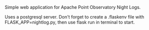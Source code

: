 Simple web application for Apache Point Observatory Night Logs.

Uses a postgresql server. Don't forget to create a .flaskenv file with FLASK_APP=nightlog.py, then use flask run in terminal to start. 
